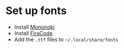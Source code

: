 # Set up fonts

- Install [Mononoki](https://github.com/ryanoasis/nerd-fonts/releases/download/v3.1.1/Mononoki.zip)
- Install [FiraCode](https://github.com/ryanoasis/nerd-fonts/releases/download/v3.1.1/FiraCode.zip)
- Add the `.ttf` files to `~/.local/share/fonts`

